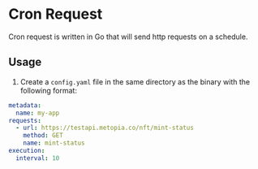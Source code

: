 # Cron Request

Cron request is written in Go that will send http requests on a schedule.

## Usage

1. Create a `config.yaml` file in the same directory as the binary with the following format:

```yaml
metadata:
  name: my-app
requests:
  - url: https://testapi.metopia.co/nft/mint-status
    method: GET
    name: mint-status
execution:
  interval: 10
```